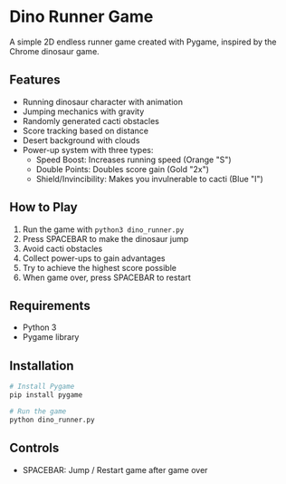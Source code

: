 # Dino Runner Game

A simple 2D endless runner game created with Pygame, inspired by the Chrome dinosaur game.

## Features

- Running dinosaur character with animation
- Jumping mechanics with gravity
- Randomly generated cacti obstacles
- Score tracking based on distance
- Desert background with clouds
- Power-up system with three types:
  - Speed Boost: Increases running speed (Orange "S")
  - Double Points: Doubles score gain (Gold "2x")
  - Shield/Invincibility: Makes you invulnerable to cacti (Blue "I")

## How to Play

1. Run the game with `python3 dino_runner.py`
2. Press SPACEBAR to make the dinosaur jump
3. Avoid cacti obstacles
4. Collect power-ups to gain advantages
5. Try to achieve the highest score possible
6. When game over, press SPACEBAR to restart

## Requirements

- Python 3
- Pygame library

## Installation

```bash
# Install Pygame
pip install pygame

# Run the game
python dino_runner.py
```

## Controls

- SPACEBAR: Jump / Restart game after game over
